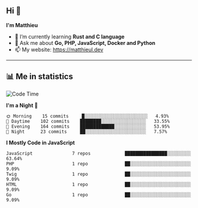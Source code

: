 ## Hi 👋
**I'm Matthieu**

- 🌱 I’m currently learning **Rust and C language**
- 💬 Ask me about **Go, PHP, JavaScript, Docker and Python**
- 📫 My website: https://matthieul.dev

-------

## 📊 Me in statistics
<!--START_SECTION:waka-->
![Code Time](http://img.shields.io/badge/Code%20Time-138%20hrs%208%20mins-blue)

**I'm a Night 🦉** 

```text
🌞 Morning    15 commits     █░░░░░░░░░░░░░░░░░░░░░░░░   4.93% 
🌆 Daytime    102 commits    ████████░░░░░░░░░░░░░░░░░   33.55% 
🌃 Evening    164 commits    █████████████░░░░░░░░░░░░   53.95% 
🌙 Night      23 commits     ██░░░░░░░░░░░░░░░░░░░░░░░   7.57%

```


**I Mostly Code in JavaScript** 

```text
JavaScript               7 repos             ████████████████░░░░░░░░░   63.64% 
PHP                      1 repo              ██░░░░░░░░░░░░░░░░░░░░░░░   9.09% 
Twig                     1 repo              ██░░░░░░░░░░░░░░░░░░░░░░░   9.09% 
HTML                     1 repo              ██░░░░░░░░░░░░░░░░░░░░░░░   9.09% 
Go                       1 repo              ██░░░░░░░░░░░░░░░░░░░░░░░   9.09%

```



<!--END_SECTION:waka-->
